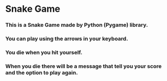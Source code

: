 # Snake Game

### This is a Snake Game made by Python (Pygame) library.
### You can play using the arrows in your keyboard.
### You die when you hit yourself.
### When you die there will be a message that tell you your score and the option to play again.
